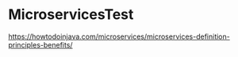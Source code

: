 # MicroservicesTest

https://howtodoinjava.com/microservices/microservices-definition-principles-benefits/
